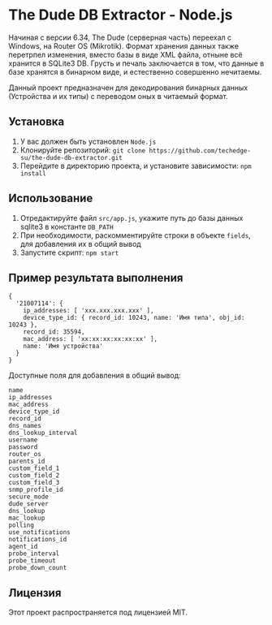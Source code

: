 # The Dude DB Extractor - Node.js

Начиная с версии 6.34, The Dude (серверная часть) переехал с Windows, на Router OS (Mikrotik).
Формат хранения данных также перетрпел изменения, вместо базы в виде XML файла, отныне всё хранится в SQLite3 DB.
Грусть и печаль заключается в том, что данные в базе хранятся в бинарном виде, и естественно совершенно нечитаемы.

Данный проект предназначен для декодирования бинарных данных (Устройства и их типы) с переводом оных в читаемый формат.

## Установка
1. У вас должен быть установлен `Node.js`
2. Клонируйте репозиторий: `git clone https://github.com/techedge-su/the-dude-db-extractor.git`
3. Перейдите в директорию проекта, и установите зависимости: `npm install`

## Использование
1. Отредактируйте файл `src/app.js`, укажите путь до базы данных sqlite3 в константе `DB_PATH`
2. При необходимости, раскомментируйте строки в объекте `fields`, для добавления их в общий вывод
3. Запустите скрипт: `npm start`

## Пример результата выполнения

```
{
  '21007114': {
    ip_addresses: [ 'xxx.xxx.xxx.xxx' ],
    device_type_id: { record_id: 10243, name: 'Имя типа', obj_id: 10243 },
    record_id: 35594,
    mac_address: [ 'xx:xx:xx:xx:xx:xx' ],
    name: 'Имя устройства'
  }
}
```
Доступные поля для добавления в общий вывод:

```
name
ip_addresses
mac_address
device_type_id
record_id
dns_names
dns_lookup_interval
username
password
router_os
parents_id
custom_field_1
custom_field_2
custom_field_3
snmp_profile_id
secure_mode
dude_server
dns_lookup
mac_lookup
polling
use_notifications
notifications_id
agent_id
probe_interval
probe_timeout
probe_down_count
```
## Лицензия
Этот проект распространяется под лицензией MIT.
